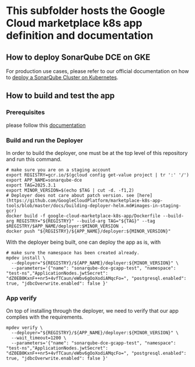 # This subfolder hosts the Google Cloud marketplace k8s app definition and documentation

## How to deploy SonarQube DCE on GKE

For production use cases, please refer to our official documentation
on how to [deploy a SonarQube Cluster on Kubernetes](https://docs.sonarsource.com/sonarqube/latest/setup-and-upgrade/deploy-on-kubernetes/cluster/).

## How to build and test the app

### Prerequisites

please follow this [documentation](https://github.com/GoogleCloudPlatform/marketplace-k8s-app-tools/blob/master/docs/tool-prerequisites.md)

### Build and run the Deployer

In order to build the deployer, one must be at the top level of this repository
and run this command.

```shell
# make sure you are on a staging account
export REGISTRY=gcr.io/$(gcloud config get-value project | tr ':' '/')
export APP_NAME=sonarqube-dce
export TAG=2025.3.1
export MINOR_VERSION=$(echo $TAG | cut -d. -f1,2)
# Deployer does not care about patch version. see [here](https://github.com/GoogleCloudPlatform/marketplace-k8s-app-tools/blob/master/docs/building-deployer-helm.md#images-in-staging-gcr)
docker build -f google-cloud-marketplace-k8s-app/Dockerfile --build-arg REGISTRY="${REGISTRY}" --build-arg TAG="${TAG}" --tag $REGISTRY/$APP_NAME/deployer:$MINOR_VERSION .
docker push "${REGISTRY}/${APP_NAME}/deployer:${MINOR_VERSION}"
```

With the deployer being built, one can deploy the app as is, with

```shell
# make sure the namespace has been created already.
mpdev install \
  --deployer="${REGISTRY}/${APP_NAME}/deployer:${MINOR_VERSION}" \
  --parameters='{"name": "sonarqube-dce-gcapp-test", "namespace": "test-ns","ApplicationNodes.jwtSecret": "dZ0EB0KxnF++nr5+4vfTCaun/eWbv6gOoXodiAMqcFo=", "postgresql.enabled": true, "jdbcOverwrite.enabled": false }'
```

### App verify

On top of installing through the deployer, we need to verify that our app
complies with the requirements.

```shell
mpdev verify \
  --deployer="${REGISTRY}/${APP_NAME}/deployer:${MINOR_VERSION}" \
  --wait_timeout=1200 \
  --parameters='{"name": "sonarqube-dce-gcapp-test", "namespace": "test-ns","ApplicationNodes.jwtSecret": "dZ0EB0KxnF++nr5+4vfTCaun/eWbv6gOoXodiAMqcFo=", "postgresql.enabled": true, "jdbcOverwrite.enabled": false }'
```

